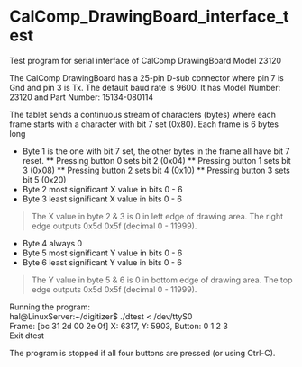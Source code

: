 # CalComp_DrawingBoard_interface_test
Test program for serial interface of CalComp DrawingBoard Model 23120

The CalComp DrawingBoard has a 25-pin D-sub connector where pin 7 is Gnd and pin 3 is Tx.
The default baud rate is 9600.
It has Model Number: 23120 and Part Number: 15134-080114

The tablet sends a continuous stream of characters (bytes) where each frame starts with a character with bit 7 set (0x80).
Each frame is 6 bytes long
* Byte 1 is the one with bit 7 set, the other bytes in the frame all have bit 7 reset.
** Pressing button 0 sets bit 2 (0x04)
** Pressing button 1 sets bit 3 (0x08)
** Pressing button 2 sets bit 4 (0x10)
** Pressing button 3 sets bit 5 (0x20)
* Byte 2 most significant X value in bits 0 - 6
* Byte 3 least significant X value in bits 0 - 6
> The X value in byte 2 & 3 is 0 in left edge of drawing area. The right edge outputs 0x5d 0x5f (decimal 0 - 11999).
* Byte 4 always 0
* Byte 5 most significant Y value in bits 0 - 6
* Byte 6 least significant Y value in bits 0 - 6
> The Y value in byte 5 & 6 is 0 in bottom edge of drawing area. The top edge outputs 0x5d 0x5f (decimal 0 - 11999).

Running the program:<br>
hal@LinuxServer:~/digitizer$ ./dtest < /dev/ttyS0<br>
Frame: [bc 31 2d 00 2e 0f]  X:  6317, Y:  5903, Button: 0 1 2 3 <br>
Exit dtest<br>

The program is stopped if all four buttons are pressed (or using Ctrl-C).

